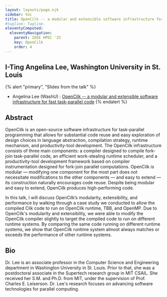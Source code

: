 ```yaml
---
layout: layouts/page.njk
sidebar: toc
title: OpenCilk -- a modular and extensible software infrastructure for fast task-parallel code
#tagline: Tagline.
eleventyComputed:
  eleventyNavigation:
    parent: IEEE HPEC '25
    key: OpenCilk
    order: 4
---
```


## I-Ting Angelina Lee, Washington University in St. Louis

{% alert "primary", "Slides from the talk" %}
* Angelina Lee (WashU) : [OpenCilk -- a modular and extensible software infrastructure for fast task-parallel code](/img/HPEC25-opencilk.pdf)
{% endalert %}

## Abstract

OpenCilk is an open-source software infrastructure for task-parallel programming
that allows for substantial code reuse and easy exploration of design choices in
language abstraction, compilation strategy, runtime mechanism, and
productivity-tool development. The OpenCilk infrastructure consists of three
main components: a compiler designed to compile fork-join task-parallel code, an
efficient work-stealing runtime scheduler, and a productivity-tool development
framework based on compiler instrumentation designed for fork-join parallel
computations. OpenCilk is modular — modifying one component for the most part
does not necessitate modifications to the other components — and easy to extend
— its construction naturally encourages code reuse. Despite being modular and
easy to extend, OpenCilk produces high-performing code.

In this talk, I will discuss OpenCilk’s modularity, extensibility, and
performance by walking through a case study we conducted to allow the compiled
Cilk code to run on OpenCilk runtime, TBB, and OpenMP.  Due to OpenCilk's
modularity and extensibility, we were able to modify the OpenCilk compiler
slightly to target the compiled code to run on different runtime systems.  By
comparing the same code running on different runtime systems, we show that
OpenCilk runtime system almost always matches or exceeds the performance of
other runtime systems.

## Bio
Dr. Lee is an associate professor in the Computer Science and Engineering
department in Washington University in St. Louis.  Prior to that, she was a
postdoctoral associate in the Supertech research group in MIT CSAIL. She
received her S.M. and Ph.D. from MIT, under the supervision of Prof. Charles E.
Leiserson.  Dr. Lee's research focuses on advancing software technologies for 
parallel computing. 